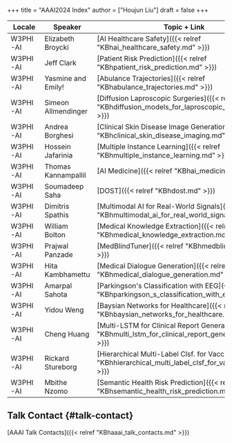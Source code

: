 +++
title = "AAAI2024 Index"
author = ["Houjun Liu"]
draft = false
+++

| Locale   | Speaker             | Topic + Link                                                                                                   |
|----------|---------------------|----------------------------------------------------------------------------------------------------------------|
| W3PHI-AI | Elizabeth Broycki   | [AI Healthcare Safety]({{< relref "KBhai_healthcare_safety.md" >}})                                            |
| W3PHI-AI | Jeff Clark          | [Patient Risk Prediction]({{< relref "KBhpatient_risk_prediction.md" >}})                                      |
| W3PHI-AI | Yasmine and Emily!  | [Abulance Trajectories]({{< relref "KBhabulance_trajectories.md" >}})                                          |
| W3PHI-AI | Simeon Allmendinger | [Diffusion Laproscopic Surgeries]({{< relref "KBhdiffusion_models_for_laproscopic_surgeries.md" >}})           |
| W3PHI-AI | Andrea Borghesi     | [Clinical Skin Disease Image Generation]({{< relref "KBhclinical_skin_disease_imaging.md" >}})                 |
| W3PHI-AI | Hossein Jafarinia   | [Multiple Instance Learning]({{< relref "KBhmultiple_instance_learning.md" >}})                                |
| W3PHI-AI | Thomas Kannampallil | [AI Medicine]({{< relref "KBhai_medicine.md" >}})                                                              |
| W3PHI-AI | Soumadeep Saha      | [DOST]({{< relref "KBhdost.md" >}})                                                                            |
| W3PHI-AI | Dimitris Spathis    | [Multimodal AI for Real-World Signals]({{< relref "KBhmultimodal_ai_for_real_world_signals.md" >}})            |
| W3PHI-AI | William Bolton      | [Medical Knowledge Extraction]({{< relref "KBhmedical_knowledge_extraction.md" >}})                            |
| W3PHI-AI | Prajwal Panzade     | [MedBlindTuner]({{< relref "KBhmedblindtuner.md" >}})                                                          |
| W3PHI-AI | Hita Kambhamettu    | [Medical Dialogue Generation]({{< relref "KBhmedical_dialogue_generation.md" >}})                              |
| W3PHI-AI | Amarpal Sahota      | [Parkingson's Classification with EEG]({{< relref "KBhparkingson_s_classification_with_eeg.md" >}})            |
| W3PHI-AI | Yidou Weng          | [Baysian Networks for Healthcare]({{< relref "KBhbaysian_networks_for_healthcare.md" >}})                      |
| W3PHI-AI | Cheng Huang         | [Multi-LSTM for Clinical Report Generation]({{< relref "KBhmulti_lstm_for_clinical_report_generation.md" >}})  |
| W3PHI-AI | Rickard Stureborg   | [Hierarchical Multi-Label Clsf. for Vaccine]({{< relref "KBhhierarchical_multi_label_clsf_for_vaccine.md" >}}) |
| W3PHI-AI | Mbithe Nzomo        | [Semantic Health Risk Prediction]({{< relref "KBhsemantic_health_risk_prediction.md" >}})                      |


## Talk Contact {#talk-contact}

[AAAI Talk Contacts]({{< relref "KBhaaai_talk_contacts.md" >}})
